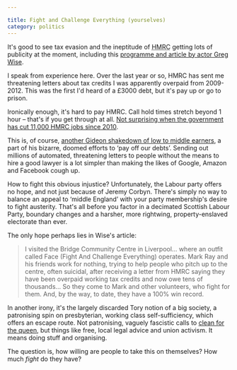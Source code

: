 ```yaml
---

title: Fight and Challenge Everything (yourselves)
category: politics
---
```


It's good to see tax evasion and the ineptitude of <abbr title="Her Majesty's Revenue and Customs">HMRC</abbr> getting lots of publicity at the moment, including this [programme and article by actor Greg Wise](https://www.theguardian.com/commentisfree/2016/feb/07/hmrc-tax-avoidance-dispatches-greg-wise-channel-4).

I speak from experience here. Over the last year or so, HMRC has sent me threatening letters about tax credits I was apparently overpaid from 2009-2012. This was the first I'd heard of a &pound;3000 debt, but it's pay up or go to prison.

Ironically enough, it's hard to pay HMRC. Call hold times stretch beyond 1 hour &#8211; that's if you get through at all. [Not surprising when the government has cut 11,000 HMRC jobs since 2010](https://www.theguardian.com/politics/2015/nov/12/hmrc-staff-braced-for-thousands-of-job-cuts-if-tax-offices-close).

This is, of course, [another Gideon shakedown of low to middle earners](/2015/07/how-i-got-rich-benefits-crackdown/), a part of his bizarre, doomed efforts to &#8216;pay off our debts&#8217;. Sending out millions of automated, threatening letters to people without the means to hire a good lawyer is a lot simpler than making the likes of Google, Amazon and Facebook cough up.

How to fight this obvious injustice? Unfortunately, the Labour party offers no hope, and not just because of Jeremy Corbyn. There's simply no way to balance an appeal to &#8216;middle England&#8217; with your party membership's desire to fight austerity. That's all before you factor in a decimated Scottish Labour Party, boundary changes and a harsher, more rightwing, property-enslaved electorate than ever.

The only hope perhaps lies in Wise's article:

> I visited the Bridge Community Centre in Liverpool&hellip; where an outfit called Face (Fight And Challenge Everything) operates. Mark Ray and his friends work for nothing, trying to help people who pitch up to the centre, often suicidal, after receiving a letter from HMRC saying they have been overpaid working tax credits and now owe tens of thousands&hellip; So they come to Mark and other volunteers, who fight for them. And, by the way, to date, they have a 100% win record.

In another irony, it's the largely discarded Tory notion of a big society, a patronising spin on presbyterian, working class self-sufficiency, which offers an escape route. Not patronising, vaguely fascistic calls to [clean for the queen](https://www.facebook.com/cleanforthequeen), but things like free, local legal advice and union activism. It means doing stuff and organising.

The question is, how willing are people to take this on themselves? How much _fight_ do they have?
